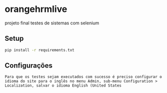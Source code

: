 # orangehrmlive
projeto final testes de sistemas com selenium

## Setup

```bash
pip install -r requirements.txt
```

## Configurações

```
Para que os testes sejam executados com sucesso é preciso configurar o idioma do site para o inglês no menu Admin, sub-menu Configuration > Localization, salvar o idioma English (United States
```
